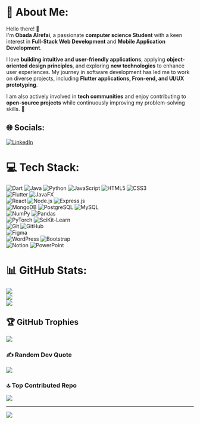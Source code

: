 # 💫 About Me:
Hello there! 👋  
I'm **Obada Alrefai**, a passionate **computer science Student** with a keen interest in **Full-Stack Web Development** and **Mobile Application Development**.  
 
I love **building intuitive and user-friendly applications**, applying **object-oriented design principles**, and exploring **new technologies** to enhance user experiences. My journey in software development has led me to work on diverse projects, including **Flutter applications, Fron-end, and UI/UX prototyping**.  
 
I am also actively involved in **tech communities** and enjoy contributing to **open-source projects** while continuously improving my problem-solving skills. 🚀  
 
 
## 🌐 Socials:
[![LinkedIn](https://img.shields.io/badge/LinkedIn-%230077B5.svg?logo=linkedin&logoColor=white)](https://linkedin.com/in/https://www.linkedin.com/in/obada-alrefai-40559b322)
 
# 💻 Tech Stack:
![Dart](https://img.shields.io/badge/dart-%230175C2.svg?style=flat&logo=dart&logoColor=white) 
![Java](https://img.shields.io/badge/java-%23ED8B00.svg?style=flat&logo=java&logoColor=white) 
![Python](https://img.shields.io/badge/python-3670A0?style=flat&logo=python&logoColor=ffdd54) 
![JavaScript](https://img.shields.io/badge/javascript-%23F7DF1E.svg?style=flat&logo=javascript&logoColor=black) 
![HTML5](https://img.shields.io/badge/html5-%23E34F26.svg?style=flat&logo=html5&logoColor=white) 
![CSS3](https://img.shields.io/badge/css3-%231572B6.svg?style=flat&logo=css3&logoColor=white)  
![Flutter](https://img.shields.io/badge/Flutter-%2302569B.svg?style=flat&logo=Flutter&logoColor=white) 
![JavaFX](https://img.shields.io/badge/javafx-%23007396.svg?style=flat&logo=java&logoColor=white)  
![React](https://img.shields.io/badge/react-%2361DAFB.svg?style=flat&logo=react&logoColor=black) 
![Node.js](https://img.shields.io/badge/node.js-%2343853D.svg?style=flat&logo=node.js&logoColor=white) 
![Express.js](https://img.shields.io/badge/express.js-%23404D59.svg?style=flat&logo=express&logoColor=white)  
![MongoDB](https://img.shields.io/badge/mongodb-%2347A248.svg?style=flat&logo=mongodb&logoColor=white) 
![PostgreSQL](https://img.shields.io/badge/postgresql-%23316192.svg?style=flat&logo=postgresql&logoColor=white) 
![MySQL](https://img.shields.io/badge/mysql-%2300f.svg?style=flat&logo=mysql&logoColor=white)  
![NumPy](https://img.shields.io/badge/numpy-%23013243.svg?style=flat&logo=numpy&logoColor=white) 
![Pandas](https://img.shields.io/badge/pandas-%23150458.svg?style=flat&logo=pandas&logoColor=white)  
![PyTorch](https://img.shields.io/badge/pytorch-%23EE4C2C.svg?style=flat&logo=pytorch&logoColor=white) 
![SciKit-Learn](https://img.shields.io/badge/scikit--learn-%23F7931E.svg?style=flat&logo=scikit-learn&logoColor=white)  
![Git](https://img.shields.io/badge/Git-fc6d26?style=flat&logo=git&logoColor=white) 
![GitHub](https://img.shields.io/badge/GitHub-%23121011.svg?style=flat&logo=github&logoColor=white)  
![Figma](https://img.shields.io/badge/figma-%23F24E1E.svg?style=flat&logo=figma&logoColor=white)  
![WordPress](https://img.shields.io/badge/WordPress-%23117AC9.svg?style=flat&logo=WordPress&logoColor=white) 
![Bootstrap](https://img.shields.io/badge/bootstrap-%23563D7C.svg?style=flat&logo=bootstrap&logoColor=white)  
![Notion](https://img.shields.io/badge/Notion-%23000000.svg?style=flat&logo=notion&logoColor=white) 
![PowerPoint](https://img.shields.io/badge/PowerPoint-%23B7472A.svg?style=flat&logo=microsoft-powerpoint&logoColor=white)
 
# 📊 GitHub Stats:
![](https://github-readme-stats.vercel.app/api?username=OB10-ob&theme=radical&hide_border=false&include_all_commits=false&count_private=true)<br/>
![](https://github-readme-streak-stats.herokuapp.com/?user=OB10-ob&theme=radical&hide_border=false)<br/>
![](https://github-readme-stats.vercel.app/api/top-langs/?username=OB10-ob&theme=radical&hide_border=false&include_all_commits=false&count_private=true&layout=compact)
 
## 🏆 GitHub Trophies
![](https://github-profile-trophy.vercel.app/?username=OB10-ob&theme=monokai&no-frame=false&no-bg=false&margin-w=4)
 
### ✍️ Random Dev Quote
![](https://quotes-github-readme.vercel.app/api?type=vetical&theme=radical)
 
### 🔝 Top Contributed Repo
![](https://github-contributor-stats.vercel.app/api?username=OB10-ob&limit=5&theme=monokai&combine_all_yearly_contributions=true)
 
---
[![](https://visitcount.itsvg.in/api?id=OB10-ob&icon=0&color=0)](https://visitcount.itsvg.in)
 
<!-- Proudly created with GPRM ( https://gprm.itsvg.in ) -->
